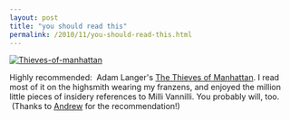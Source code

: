 ```yaml
---
layout: post
title: "you should read this"
permalink: /2010/11/you-should-read-this.html
---
```


<p><a href="http://www.amazon.com/gp/product/1400068916?ie=UTF8&amp;tag=statingtheobviou&amp;linkCode=as2&amp;camp=1789&amp;creative=390957&amp;creativeASIN=1400068916" style="display: inline;"><img alt="Thieves-of-manhattan" class="asset  asset-image at-xid-6a00d8341c4f5f53ef013488b5ea26970c" src="https://sippey.typepad.com/.a/6a00d8341c4f5f53ef013488b5ea26970c-500wi" title="Thieves-of-manhattan" /></a></p>
<p>Highly recommended: &#0160;Adam Langer&#39;s <a href="http://www.amazon.com/gp/product/1400068916?ie=UTF8&amp;tag=statingtheobviou&amp;linkCode=as2&amp;camp=1789&amp;creative=390957&amp;creativeASIN=1400068916" target="_self">The Thieves of Manhattan</a>. I read most of it on the highsmith wearing my franzens, and enjoyed the million little pieces of insidery references to Milli Vannilli. You probably will, too. &#0160;(Thanks to <a href="http://quid.pro/" target="_self">Andrew</a> for the recommendation!)</p>



